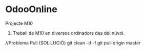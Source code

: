 # OdooOnline
Projecte M10

1. Treball de M10 en diversos ordinadors des del núvol.

//Problema Pull (SOL·LUCIÓ)
git clean -d -f
git pull origin master
